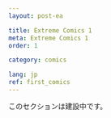 ```yaml
---
layout: post-ea

title: Extreme Comics 1
meta: Extreme Comics 1
order: 1

category: comics

lang: jp
ref: first_comics
---
```


このセクションは建設中です。

